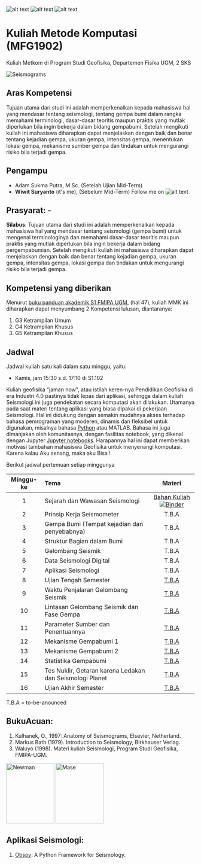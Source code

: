 ![alt text][1.1]
![alt text][2.1]
![alt text][3.1]

[1.1]: http://i.imgur.com/tXSoThF.png 
[2.1]: http://i.imgur.com/P3YfQoD.png 
[3.1]: http://i.imgur.com/yCsTjba.png 

# Kuliah Metode Komputasi (MFG1902)
Kuliah Metkom di Program Studi Geofisika, Departemen Fisika UGM, 2 SKS

![Seismograms](https://www.researchgate.net/profile/Heiner_Igel/publication/284186510/figure/fig5/AS:297878586183684@1448031197272/Examples-of-3D-grids-a-Stair-step-representation-of-a-complex-free-surface-with-fi.png)
## Aras Kompetensi
Tujuan utama dari studi ini adalah memperkenalkan kepada mahasiswa hal yang mendasar tentang seismologi, tentang gempa bumi dalam rangka memahami terminologi, dasar-dasar teoritis maupun praktis yang mutlak diperlukan bila ingin bekerja dalam bidang gempabumi. Setelah mengikuti kuliah ini mahasiswa diharapkan dapat menjelaskan dengan baik dan benar tentang kejadian gempa, ukuran gempa, intensitas gempa, menentukan lokasi gempa, mekanisme sumber gempa dan tindakan untuk mengurangi risiko bila terjadi gempa.

## Pengampu
- Adam Sukma Putra, M.Sc. (Setelah Ujian Mid-Term)
- **Wiwit Suryanto** (it's me), (Sebelum Mid-Term)
Follow me on ![alt text][1.1]

## Prasyarat: -
**Silabus**: Tujuan utama dari studi ini adalah memperkenalkan kepada mahasiswa hal yang mendasar tentang seismologi (gempa bumi) untuk mengenal terminologinya dan memahami dasar-dasar teoritis maupun praktis yang mutlak diperlukan bila ingin bekerja dalam bidang pergempabumian. Setelah mengikuti kuliah ini mahasiswa diharapkan dapat menjelaskan dengan baik dan benar tentang kejadian gempa,
ukuran gempa, intensitas gempa, lokasi gempa dan tindakan untuk mengurangi risiko bila terjadi
gempa.

## Kompetensi yang diberikan

Menurut [buku panduan akademik S1 FMIPA UGM](http://mipa.ugm.ac.id/file/kurikulum-s1-s2-dan-s3/), (hal 47), kuliah MMK ini diharapkan dapat menyumbang 2 Kompetensi lulusan, diantaranya:
1. G3 Ketrampilan Umum
2. G4 Ketrampilan Khusus
3. G5 Ketrampilan Khusus

## Jadwal

Jadwal kuliah satu kali dalam satu minggu, yaitu:
- Kamis, jam 15:30 s.d. 17:10 di S1.102

Kuliah geofisika "jaman now", atau istilah keren-nya Pendidikan Geofisika di era Industri 4.0 pastinya tidak lepas dari aplikasi, sehingga dalam kuliah Seismologi ini juga pendekatan secara komputasi akan dilakukan. Utamanya pada saat materi tentang aplikasi yang biasa dipakai di pekerjaan Seismologi. Hal ini didukung dengan semakin mudahnya akses terhadap bahasa pemrograman yang moderen, dinamis dan fleksibel untuk digunakan, misalnya bahasa [Python](http://python.org) atau MATLAB. Bahasa ini juga dimanjakan oleh komunitasnya, dengan fasilitas notebook, yang dikenal dengan Jupyter [Jupyter notebooks](http://jupyter.org/). Harapannya hal ini dapat memberikan motivasi tambahan mahasiswa Geofisika untuk menyenangi komputasi. Karena kalau Aku senang, maka aku Bisa ! 

Berikut jadwal pertemuan setiap minggunya

| Minggu-ke | Tema                                 | Materi |
|:------:|:-------------------------------------|:-------:|
| 1     | Sejarah dan Wawasan Seismologi | [Bahan Kuliah](https://nbviewer.jupyter.org/github/maswiet/Kuliah_Seismologi/blob/master/Untitled1.ipynb) [![Binder](https://mybinder.org/badge_logo.svg)](https://mybinder.org/v2/gh/maswiet/Kuliah_Seismologi/master?filepath=Untitled1.ipynb) |
| 2     | Prinsip Kerja Seismometer | T.B.A |
| 3    | Gempa Bumi (Tempat kejadian dan penyebabnya) | T.B.A |
| 4     | Struktur Bagian dalam Bumi | T.B.A |
| 5     | Gelombang Seismik | T.B.A |
| 6     | Data Seismologi Digital | T.B.A |
| 7     | Aplikasi Seismologi |  T.B.A |
| 8     | Ujian Tengah Semester | [T.B.A](#) |
| 9     | Waktu Penjalaran Gelombang Seismik| [T.B.A](#) |
| 10     | Lintasan Gelombang Seismik dan Fase Gempa | [T.B.A](#) |
| 11     | Parameter Sumber dan Penentuannya | [T.B.A](#) |
| 12     | Mekanisme Gempabumi 1 | [T.B.A](#) |
| 13     | Mekanisme Gempabumi 2 | [T.B.A](#) |
| 14     | Statistika Gempabumi | [T.B.A](#) |
| 15     | Tes Nuklir, Getaran karena Ledakan dan Seismologi Planet  | [T.B.A](#) |
| 16     | Ujian Akhir Semester | [T.B.A](#) |

T.B.A = to-be-anounced 


## BukuAcuan:
1. Kulhanek, O., 1997: Anatomy of Seismograms, Elsevier, Netherland.
2. Markus Bath (1979). Introduction to Seismology, Birkhauser Verlag.
3. Waluyo (1998). Materi kuliah Seismologi, Program Studi Geofisika, FMIPA-UGM.

<img src="https://images-na.ssl-images-amazon.com/images/I/411QOuJzYAL._SY291_BO1,204,203,200_QL40_.jpg" width=128px height=161px alt='Newman'> <img src="https://images-na.ssl-images-amazon.com/images/I/51td5MftP2L._SX344_BO1,204,203,200_.jpg" width=128px height=161px alt='Mase'>

## Aplikasi Seismologi:
1. [Obspy](https://github.com/obspy/obspy/wiki): A Python Framework for Seismology.
